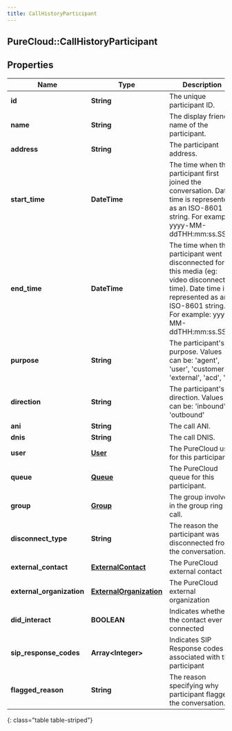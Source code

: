```yaml
---
title: CallHistoryParticipant
---
```

## PureCloud::CallHistoryParticipant

## Properties

|Name | Type | Description | Notes|
|------------ | ------------- | ------------- | -------------|
| **id** | **String** | The unique participant ID. | [optional] |
| **name** | **String** | The display friendly name of the participant. | [optional] |
| **address** | **String** | The participant address. | [optional] |
| **start_time** | **DateTime** | The time when this participant first joined the conversation. Date time is represented as an ISO-8601 string. For example: yyyy-MM-ddTHH:mm:ss.SSSZ | [optional] |
| **end_time** | **DateTime** | The time when this participant went disconnected for this media (eg: video disconnected time). Date time is represented as an ISO-8601 string. For example: yyyy-MM-ddTHH:mm:ss.SSSZ | [optional] |
| **purpose** | **String** | The participant&#39;s purpose.  Values can be: &#39;agent&#39;, &#39;user&#39;, &#39;customer&#39;, &#39;external&#39;, &#39;acd&#39;, &#39;ivr | [optional] |
| **direction** | **String** | The participant&#39;s direction.  Values can be: &#39;inbound&#39; or &#39;outbound&#39; | [optional] |
| **ani** | **String** | The call ANI. | [optional] |
| **dnis** | **String** | The call DNIS. | [optional] |
| **user** | [**User**](User.html) | The PureCloud user for this participant. | [optional] |
| **queue** | [**Queue**](Queue.html) | The PureCloud queue for this participant. | [optional] |
| **group** | [**Group**](Group.html) | The group involved in the group ring call. | [optional] |
| **disconnect_type** | **String** | The reason the participant was disconnected from the conversation. | [optional] |
| **external_contact** | [**ExternalContact**](ExternalContact.html) | The PureCloud external contact | [optional] |
| **external_organization** | [**ExternalOrganization**](ExternalOrganization.html) | The PureCloud external organization | [optional] |
| **did_interact** | **BOOLEAN** | Indicates whether the contact ever connected | [optional] |
| **sip_response_codes** | **Array&lt;Integer&gt;** | Indicates SIP Response codes associated with the participant | [optional] |
| **flagged_reason** | **String** | The reason specifying why participant flagged the conversation. | [optional] |
{: class="table table-striped"}



